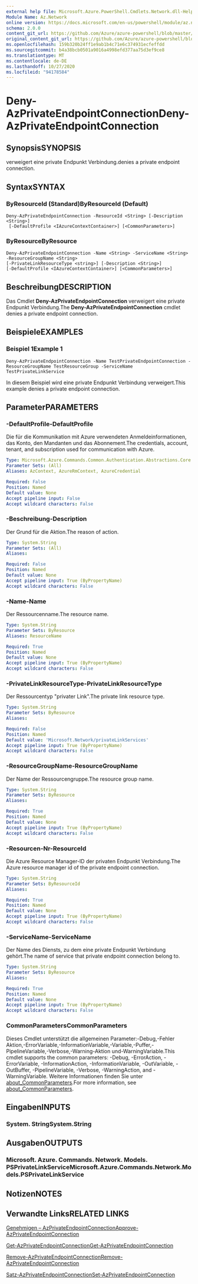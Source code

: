 ```yaml
---
external help file: Microsoft.Azure.PowerShell.Cmdlets.Network.dll-Help.xml
Module Name: Az.Network
online version: https://docs.microsoft.com/en-us/powershell/module/az.network/deny-azprivateendpointconnection
schema: 2.0.0
content_git_url: https://github.com/Azure/azure-powershell/blob/master/src/Network/Network/help/Deny-AzPrivateEndpointConnection.md
original_content_git_url: https://github.com/Azure/azure-powershell/blob/master/src/Network/Network/help/Deny-AzPrivateEndpointConnection.md
ms.openlocfilehash: 159b320b24ff1e9ab1b4c71e6c374931ecfeffdd
ms.sourcegitcommit: b4a38bcb0501a9016a4998efd377aa75d3ef9ce8
ms.translationtype: MT
ms.contentlocale: de-DE
ms.lasthandoff: 10/27/2020
ms.locfileid: "94178584"
---
```

# <span data-ttu-id="30a0e-101">Deny-AzPrivateEndpointConnection</span><span class="sxs-lookup"><span data-stu-id="30a0e-101">Deny-AzPrivateEndpointConnection</span></span>

## <span data-ttu-id="30a0e-102">Synopsis</span><span class="sxs-lookup"><span data-stu-id="30a0e-102">SYNOPSIS</span></span>
<span data-ttu-id="30a0e-103">verweigert eine private Endpunkt Verbindung.</span><span class="sxs-lookup"><span data-stu-id="30a0e-103">denies a private endpoint connection.</span></span>

## <span data-ttu-id="30a0e-104">Syntax</span><span class="sxs-lookup"><span data-stu-id="30a0e-104">SYNTAX</span></span>

### <span data-ttu-id="30a0e-105">ByResourceId (Standard)</span><span class="sxs-lookup"><span data-stu-id="30a0e-105">ByResourceId (Default)</span></span>
```
Deny-AzPrivateEndpointConnection -ResourceId <String> [-Description <String>]
 [-DefaultProfile <IAzureContextContainer>] [<CommonParameters>]
```

### <span data-ttu-id="30a0e-106">ByResource</span><span class="sxs-lookup"><span data-stu-id="30a0e-106">ByResource</span></span>
```
Deny-AzPrivateEndpointConnection -Name <String> -ServiceName <String> -ResourceGroupName <String>
[-PrivateLinkResourceType <string>] [-Description <String>]
[-DefaultProfile <IAzureContextContainer>] [<CommonParameters>]
```

## <span data-ttu-id="30a0e-107">Beschreibung</span><span class="sxs-lookup"><span data-stu-id="30a0e-107">DESCRIPTION</span></span>
<span data-ttu-id="30a0e-108">Das Cmdlet **Deny-AzPrivateEndpointConnection** verweigert eine private Endpunkt Verbindung.</span><span class="sxs-lookup"><span data-stu-id="30a0e-108">The **Deny-AzPrivateEndpointConnection** cmdlet denies a private endpoint connection.</span></span>

## <span data-ttu-id="30a0e-109">Beispiele</span><span class="sxs-lookup"><span data-stu-id="30a0e-109">EXAMPLES</span></span>

### <span data-ttu-id="30a0e-110">Beispiel 1</span><span class="sxs-lookup"><span data-stu-id="30a0e-110">Example 1</span></span>
```
Deny-AzPrivateEndpointConnection -Name TestPrivateEndpointConnection -ResourceGroupName TestResourceGroup -ServiceName TestPrivateLinkService
```

<span data-ttu-id="30a0e-111">In diesem Beispiel wird eine private Endpunkt Verbindung verweigert.</span><span class="sxs-lookup"><span data-stu-id="30a0e-111">This example denies a private endpoint connection.</span></span>

## <span data-ttu-id="30a0e-112">Parameter</span><span class="sxs-lookup"><span data-stu-id="30a0e-112">PARAMETERS</span></span>

### <span data-ttu-id="30a0e-113">-DefaultProfile</span><span class="sxs-lookup"><span data-stu-id="30a0e-113">-DefaultProfile</span></span>
<span data-ttu-id="30a0e-114">Die für die Kommunikation mit Azure verwendeten Anmeldeinformationen, das Konto, den Mandanten und das Abonnement.</span><span class="sxs-lookup"><span data-stu-id="30a0e-114">The credentials, account, tenant, and subscription used for communication with Azure.</span></span>

```yaml
Type: Microsoft.Azure.Commands.Common.Authentication.Abstractions.Core.IAzureContextContainer
Parameter Sets: (All)
Aliases: AzContext, AzureRmContext, AzureCredential

Required: False
Position: Named
Default value: None
Accept pipeline input: False
Accept wildcard characters: False
```

### <span data-ttu-id="30a0e-115">-Beschreibung</span><span class="sxs-lookup"><span data-stu-id="30a0e-115">-Description</span></span>
<span data-ttu-id="30a0e-116">Der Grund für die Aktion.</span><span class="sxs-lookup"><span data-stu-id="30a0e-116">The reason of action.</span></span>

```yaml
Type: System.String
Parameter Sets: (All)
Aliases:

Required: False
Position: Named
Default value: None
Accept pipeline input: True (ByPropertyName)
Accept wildcard characters: False
```

### <span data-ttu-id="30a0e-117">-Name</span><span class="sxs-lookup"><span data-stu-id="30a0e-117">-Name</span></span>
<span data-ttu-id="30a0e-118">Der Ressourcenname.</span><span class="sxs-lookup"><span data-stu-id="30a0e-118">The resource name.</span></span>

```yaml
Type: System.String
Parameter Sets: ByResource
Aliases: ResourceName

Required: True
Position: Named
Default value: None
Accept pipeline input: True (ByPropertyName)
Accept wildcard characters: False
```

### <span data-ttu-id="30a0e-119">-PrivateLinkResourceType</span><span class="sxs-lookup"><span data-stu-id="30a0e-119">-PrivateLinkResourceType</span></span>
<span data-ttu-id="30a0e-120">Der Ressourcentyp "privater Link".</span><span class="sxs-lookup"><span data-stu-id="30a0e-120">The private link resource type.</span></span>

```yaml
Type: System.String
Parameter Sets: ByResource
Aliases:

Required: False
Position: Named
Default value: 'Microsoft.Network/privateLinkServices'
Accept pipeline input: True (ByPropertyName)
Accept wildcard characters: False
```

### <span data-ttu-id="30a0e-121">-ResourceGroupName</span><span class="sxs-lookup"><span data-stu-id="30a0e-121">-ResourceGroupName</span></span>
<span data-ttu-id="30a0e-122">Der Name der Ressourcengruppe.</span><span class="sxs-lookup"><span data-stu-id="30a0e-122">The resource group name.</span></span>

```yaml
Type: System.String
Parameter Sets: ByResource
Aliases:

Required: True
Position: Named
Default value: None
Accept pipeline input: True (ByPropertyName)
Accept wildcard characters: False
```

### <span data-ttu-id="30a0e-123">-Resourcen-Nr</span><span class="sxs-lookup"><span data-stu-id="30a0e-123">-ResourceId</span></span>
<span data-ttu-id="30a0e-124">Die Azure Resource Manager-ID der privaten Endpunkt Verbindung.</span><span class="sxs-lookup"><span data-stu-id="30a0e-124">The Azure resource manager id of the private endpoint connection.</span></span>

```yaml
Type: System.String
Parameter Sets: ByResourceId
Aliases:

Required: True
Position: Named
Default value: None
Accept pipeline input: True (ByPropertyName)
Accept wildcard characters: False
```

### <span data-ttu-id="30a0e-125">-ServiceName</span><span class="sxs-lookup"><span data-stu-id="30a0e-125">-ServiceName</span></span>
<span data-ttu-id="30a0e-126">Der Name des Diensts, zu dem eine private Endpunkt Verbindung gehört.</span><span class="sxs-lookup"><span data-stu-id="30a0e-126">The name of service that private endpoint connection belong to.</span></span>

```yaml
Type: System.String
Parameter Sets: ByResource
Aliases:

Required: True
Position: Named
Default value: None
Accept pipeline input: True (ByPropertyName)
Accept wildcard characters: False
```

### <span data-ttu-id="30a0e-127">CommonParameters</span><span class="sxs-lookup"><span data-stu-id="30a0e-127">CommonParameters</span></span>
<span data-ttu-id="30a0e-128">Dieses Cmdlet unterstützt die allgemeinen Parameter:-Debug,-Fehler Aktion,-ErrorVariable,-InformationVariable,-Variable,-Puffer,-PipelineVariable,-Verbose,-Warning-Aktion und-WarningVariable.</span><span class="sxs-lookup"><span data-stu-id="30a0e-128">This cmdlet supports the common parameters: -Debug, -ErrorAction, -ErrorVariable, -InformationAction, -InformationVariable, -OutVariable, -OutBuffer, -PipelineVariable, -Verbose, -WarningAction, and -WarningVariable.</span></span> <span data-ttu-id="30a0e-129">Weitere Informationen finden Sie unter [about_CommonParameters](http://go.microsoft.com/fwlink/?LinkID=113216).</span><span class="sxs-lookup"><span data-stu-id="30a0e-129">For more information, see [about_CommonParameters](http://go.microsoft.com/fwlink/?LinkID=113216).</span></span>

## <span data-ttu-id="30a0e-130">Eingaben</span><span class="sxs-lookup"><span data-stu-id="30a0e-130">INPUTS</span></span>

### <span data-ttu-id="30a0e-131">System. String</span><span class="sxs-lookup"><span data-stu-id="30a0e-131">System.String</span></span>

## <span data-ttu-id="30a0e-132">Ausgaben</span><span class="sxs-lookup"><span data-stu-id="30a0e-132">OUTPUTS</span></span>

### <span data-ttu-id="30a0e-133">Microsoft. Azure. Commands. Network. Models. PSPrivateLinkService</span><span class="sxs-lookup"><span data-stu-id="30a0e-133">Microsoft.Azure.Commands.Network.Models.PSPrivateLinkService</span></span>

## <span data-ttu-id="30a0e-134">Notizen</span><span class="sxs-lookup"><span data-stu-id="30a0e-134">NOTES</span></span>

## <span data-ttu-id="30a0e-135">Verwandte Links</span><span class="sxs-lookup"><span data-stu-id="30a0e-135">RELATED LINKS</span></span>

[<span data-ttu-id="30a0e-136">Genehmigen – AzPrivateEndpointConnection</span><span class="sxs-lookup"><span data-stu-id="30a0e-136">Approve-AzPrivateEndpointConnection</span></span>](./Approve-AzPrivateEndpointConnection.md)

[<span data-ttu-id="30a0e-137">Get-AzPrivateEndpointConnection</span><span class="sxs-lookup"><span data-stu-id="30a0e-137">Get-AzPrivateEndpointConnection</span></span>](./Get-AzPrivateEndpointConnection.md)

[<span data-ttu-id="30a0e-138">Remove-AzPrivateEndpointConnection</span><span class="sxs-lookup"><span data-stu-id="30a0e-138">Remove-AzPrivateEndpointConnection</span></span>](./Remove-AzPrivateEndpointConnection.md)

[<span data-ttu-id="30a0e-139">Satz-AzPrivateEndpointConnection</span><span class="sxs-lookup"><span data-stu-id="30a0e-139">Set-AzPrivateEndpointConnection</span></span>](./Set-AzPrivateEndpointConnection.md)